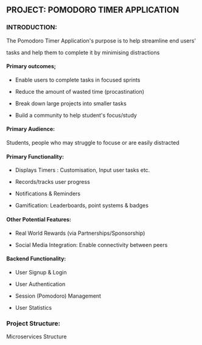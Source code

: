 <h2>PROJECT: POMODORO TIMER APPLICATION</h2>

<h3>INTRODUCTION:</h3>

The Pomodoro Timer Application's purpose is to help streamline end users'

tasks and help them to complete it by minimising distractions


<h4>Primary outcomes;</h4>

- Enable users to complete tasks in focused sprints  

- Reduce the amount of wasted time (procastination)

- Break down large projects into smaller tasks

- Build a community to help student's focus/study


<h4>Primary Audience:</h4>
Students, people who may struggle to focuse or are easily distracted


<h4>Primary Functionality:</h4>

- Displays Timers : Customisation, Input user tasks etc.

- Records/tracks user progress 

- Notifications & Reminders

- Gamification: Leaderboards, point systems & badges


<h4>Other Potential Features:</h4>

- Real World Rewards (via Partnerships/Sponsorship)

- Social Media Integration: Enable connectivity between peers


<h4>Backend Functionality:</h4>

- User Signup & Login

- User Authentication

- Session (Pomodoro) Management

- User Statistics


<h3>Project Structure:</h3>

Microservices Structure


